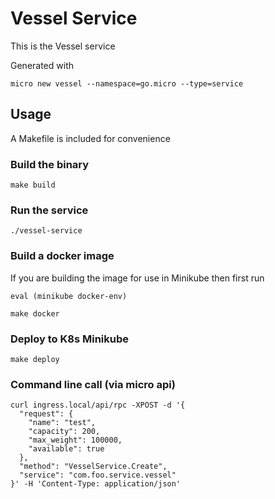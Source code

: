 # Vessel Service

This is the Vessel service

Generated with

```
micro new vessel --namespace=go.micro --type=service
```

## Usage

A Makefile is included for convenience

### Build the binary

```
make build
```

### Run the service
```
./vessel-service
```

### Build a docker image
If you are building the image for use in Minikube then first run
```
eval (minikube docker-env)
```

```
make docker
```

### Deploy to K8s Minikube
```
make deploy
```

### Command line call (via micro api)
```
curl ingress.local/api/rpc -XPOST -d '{
  "request": { 
    "name": "test", 
    "capacity": 200, 
    "max_weight": 100000, 
    "available": true 
  },
  "method": "VesselService.Create",
  "service": "com.foo.service.vessel"
}' -H 'Content-Type: application/json'
```
